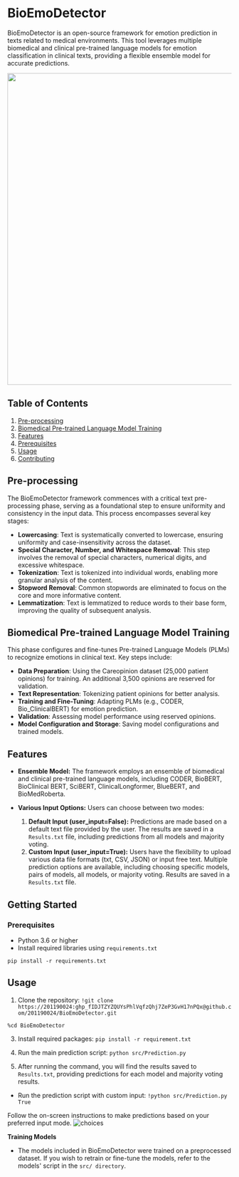 # BioEmoDetector

BioEmoDetector is an open-source framework for emotion prediction in texts related to medical environments. This tool leverages multiple biomedical and clinical pre-trained language models for emotion classification in clinical texts, providing a flexible ensemble model for accurate predictions.
<p align="center">
<img src="https://github.com/201190024/BioEmoDetector/assets/54450055/e7a98e28-f7f9-4613-ab6c-09428b0a65d2" width="700">
</p>


## Table of Contents
1. [Pre-processing](#pre-processing)
2. [Biomedical Pre-trained Language Model Training](#biomedical-pre-trained-language-model-training)
3. [Features](#Features)
5. [Prerequisites](#Prerequisites)
6. [Usage](#usage)
7. [Contributing](#contributing)
   
## Pre-processing
The BioEmoDetector framework commences with a critical text pre-processing phase, serving as a foundational step to ensure uniformity and consistency in the input data. This process encompasses several key stages:
- **Lowercasing**: Text is systematically converted to lowercase, ensuring uniformity and case-insensitivity across the dataset.
- **Special Character, Number, and Whitespace Removal**: This step involves the removal of special characters, numerical digits, and excessive whitespace. 
- **Tokenization**: Text is tokenized into individual words, enabling more granular analysis of the content.
- **Stopword Removal**: Common stopwords are eliminated to focus on the core and more informative content.
- **Lemmatization**: Text is lemmatized to reduce words to their base form, improving the quality of subsequent analysis.

## Biomedical Pre-trained Language Model Training
This phase configures and fine-tunes Pre-trained Language Models (PLMs) to recognize emotions in clinical text. Key steps include:
- **Data Preparation**: Using the Careopinion dataset (25,000 patient opinions) for training. An additional 3,500 opinions are reserved for validation.
- **Text Representation**: Tokenizing patient opinions for better analysis.
- **Training and Fine-Tuning**: Adapting PLMs (e.g., CODER, Bio_ClinicalBERT) for emotion prediction.
- **Validation**: Assessing model performance using reserved opinions.
- **Model Configuration and Storage**: Saving model configurations and trained models.

## Features
- **Ensemble Model:** The framework employs an ensemble of biomedical and clinical pre-trained language models, including CODER, BioBERT, BioClinical BERT, SciBERT, ClinicalLongformer, BlueBERT, and BioMedRoberta.

- **Various Input Options:** Users can choose between two modes:
  1. **Default Input (user_input=False):** Predictions are made based on a default text file provided by the user. The results are saved in a `Results.txt` file, including predictions from all models and majority voting.
  2. **Custom Input (user_input=True):** Users have the flexibility to upload various data file formats (txt, CSV, JSON) or input free text. Multiple prediction options are available, including choosing specific models, pairs of models, all models, or majority voting. Results are saved in a `Results.txt` file.

## Getting Started

### Prerequisites
- Python 3.6 or higher
- Install required libraries using `requirements.txt`

`pip install -r requirements.txt`

## Usage
1. Clone the repository:
`!git clone https://201190024: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@github.com/201190024/BioEmoDetector.git`

`%cd BioEmoDetector`

3. Install required packages:
`pip install -r requirement.txt`

4. Run the main prediction script:
`python src/Prediction.py`

5. After running the command, you will find the results saved to `Results.txt`, providing predictions for each model and majority voting results.

- Run the prediction script with custom input:
`!python src/Prediction.py True`

Follow the on-screen instructions to make predictions based on your preferred input mode.
![choices](https://github.com/201190024/BioEmoDetector/assets/54450055/521dee61-0999-4b74-84b4-201045d41307)

**Training Models**
- The models included in BioEmoDetector were trained on a preprocessed dataset. If you wish to retrain or fine-tune the models, refer to the models' script in the `src/ directory`.
